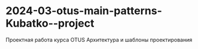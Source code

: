 # 2024-03-otus-main-patterns-Kubatko--project
Проектная работа курса OTUS Архитектура и шаблоны проектирования

